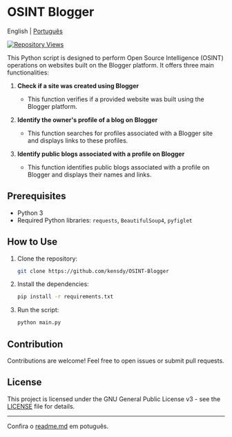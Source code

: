 # OSINT Blogger
English | [Português](README_pt.md)

[![Repository Views](https://komarev.com/ghpvc/?username=kensdybg&label=Views&color=brightgreen)](https://github.com/kensdy/IP-Finder-Infos)

This Python script is designed to perform Open Source Intelligence (OSINT) operations on websites built on the Blogger platform. It offers three main functionalities:

1. **Check if a site was created using Blogger**
   - This function verifies if a provided website was built using the Blogger platform.

2. **Identify the owner's profile of a blog on Blogger**
   - This function searches for profiles associated with a Blogger site and displays links to these profiles.

3. **Identify public blogs associated with a profile on Blogger**
   - This function identifies public blogs associated with a profile on Blogger and displays their names and links.

## Prerequisites

- Python 3
- Required Python libraries: `requests`, `BeautifulSoup4`, `pyfiglet`

## How to Use

1. Clone the repository:

   ```bash
   git clone https://github.com/kensdy/OSINT-Blogger
   ```

2. Install the dependencies:

   ```bash
   pip install -r requirements.txt
   ```

3. Run the script:

   ```bash
   python main.py
   ```

## Contribution

Contributions are welcome! Feel free to open issues or submit pull requests.

## License

This project is licensed under the GNU General Public License v3 - see the [LICENSE](LICENSE) file for details.

---

Confira o [readme.md](https://github.com/kensdy/OSINT-Blogger/blob/main/PT-BR_README.md) em potuguês.
